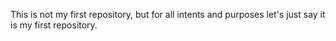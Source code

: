 This is not my first repository, but for all intents and purposes let's just say it is my first repository. 
